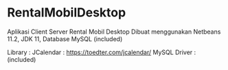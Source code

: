 # RentalMobilDesktop

Aplikasi Client Server Rental Mobil Desktop
Dibuat menggunakan Netbeans 11.2, JDK 11, Database MySQL (included)

Library : 
JCalendar : https://toedter.com/jcalendar/
MySQL Driver : (included)
